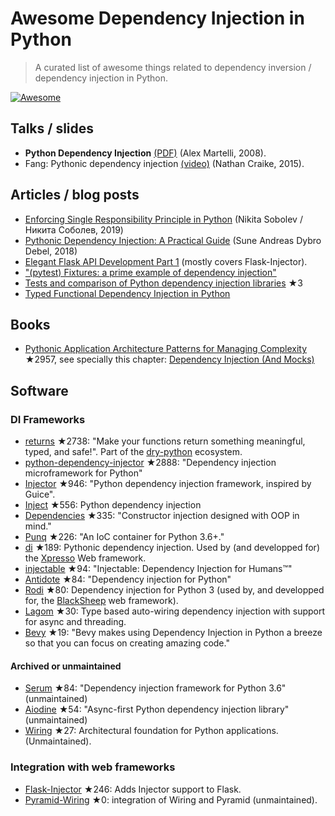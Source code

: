 # Awesome Dependency Injection in Python

> A curated list of awesome things related to dependency inversion / dependency injection in Python.

[![Awesome](https://awesome.re/badge.svg)](https://awesome.re)


## Talks / slides

- **Python Dependency Injection** [(PDF)](http://www.aleax.it/yt_pydi.pdf) (Alex Martelli, 2008).
- Fang: Pythonic dependency injection [(video)](https://www.youtube.com/watch?v=zqRd941NXlI&t=443s) (Nathan Craike, 2015).


## Articles / blog posts

- [Enforcing Single Responsibility Principle in Python](https://sobolevn.me/2019/03/enforcing-srp) (Nikita Sobolev / Никита Соболев, 2019)
- [Pythonic Dependency Injection: A Practical Guide](https://medium.com/@suneandreasdybrodebel/pythonic-dependency-injection-a-practical-guide-83a1b1299280) (Sune Andreas Dybro Debel, 2018)
- [Elegant Flask API Development Part 1](https://christophergs.github.io/python/2018/09/25/elegant-flask-apis-pt-1/) (mostly covers Flask-Injector).
- ["(pytest) Fixtures: a prime example of dependency injection"](https://docs.pytest.org/en/latest/fixture.html#fixtures-a-prime-example-of-dependency-injection)
- [Tests and comparison of Python dependency injection libraries](https://github.com/orsinium/dependency_injectors) ★3
- [Typed Functional Dependency Injection in Python](https://sobolevn.me/2020/02/typed-functional-dependency-injection)


## Books

- [Pythonic Application Architecture Patterns for Managing Complexity](https://github.com/python-leap/book) ★2957, see specially this chapter: [Dependency Injection (And Mocks)](https://github.com/python-leap/book/blob/master/chapter_12_dependency_injection.asciidoc)


## Software

### DI Frameworks

- [returns](https://github.com/dry-python/returns) ★2738: "Make your functions return something meaningful, typed, and safe!". Part of the [dry-python](https://github.com/dry-python) ecosystem.
- [python-dependency-injector](https://github.com/ets-labs/python-dependency-injector) ★2888: "Dependency injection microframework for Python"
- [Injector](https://github.com/alecthomas/injector) ★946: "Python dependency injection framework, inspired by Guice".
- [Inject](https://github.com/ivankorobkov/python-inject) ★556: Python dependency injection
- [Dependencies](https://github.com/proofit404/dependencies) ★335: "Constructor injection designed with OOP in mind."
- [Punq](https://github.com/bobthemighty/punq) ★226: "An IoC container for Python 3.6+."
- [di](https://github.com/adriangb/di) ★189: Pythonic dependency injection. Used by (and developped for) the [Xpresso](https://xpresso-api.dev/) Web framework.
- [injectable](https://github.com/allrod5/injectable) ★94: "Injectable: Dependency Injection for Humans™"
- [Antidote](https://github.com/Finistere/antidote) ★84: "Dependency injection for Python"
- [Rodi](https://github.com/RobertoPrevato/rodi) ★80: Dependency injection for Python 3 (used by, and developped for, the [BlackSheep](https://github.com/Neoteroi/BlackSheep) web framework).
- [Lagom](https://lagom-di.readthedocs.io/en/latest/) ★30: Type based auto-wiring dependency injection with support for async and threading.
- [Bevy](https://github.com/ZechCodes/Bevy) ★19: "Bevy makes using Dependency Injection in Python a breeze so that you can focus on creating amazing code."


#### Archived or unmaintained

- [Serum](https://github.com/suned/serum) ★84: "Dependency injection framework for Python 3.6" (unmaintained)
- [Aiodine](https://github.com/bocadilloproject/aiodine) ★54: "Async-first Python dependency injection library" (unmaintained)
- [Wiring](https://github.com/msiedlarek/wiring) ★27: Architectural foundation for Python applications. (Unmaintained).


### Integration with web frameworks

- [Flask-Injector](https://github.com/alecthomas/flask_injector) ★246: Adds Injector support to Flask.
- [Pyramid-Wiring](https://github.com/veeti/pyramid_wiring) ★0: integration of Wiring and Pyramid (unmaintained).
